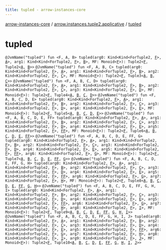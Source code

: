 ```yaml
---
title: tupled - arrow-instances-core
---
```


[arrow-instances-core](../index.html) / [arrow.instances.tuple2.applicative](index.html) / [tupled](./tupled.html)

# tupled

`@JvmName("tupled") fun <F, A, B> tupled(arg0: Kind<Kind<ForTuple2, `[`F`](tupled.html#F)`>, `[`A`](tupled.html#A)`>, arg1: Kind<Kind<ForTuple2, `[`F`](tupled.html#F)`>, `[`B`](tupled.html#B)`>, MF: Monoid<`[`F`](tupled.html#F)`>): Tuple2<`[`F`](tupled.html#F)`, Tuple2<`[`A`](tupled.html#A)`, `[`B`](tupled.html#B)`>>`
`@JvmName("tupled") fun <F, A, B, C> tupled(arg0: Kind<Kind<ForTuple2, `[`F`](tupled.html#F)`>, `[`A`](tupled.html#A)`>, arg1: Kind<Kind<ForTuple2, `[`F`](tupled.html#F)`>, `[`B`](tupled.html#B)`>, arg2: Kind<Kind<ForTuple2, `[`F`](tupled.html#F)`>, `[`C`](tupled.html#C)`>, MF: Monoid<`[`F`](tupled.html#F)`>): Tuple2<`[`F`](tupled.html#F)`, Tuple3<`[`A`](tupled.html#A)`, `[`B`](tupled.html#B)`, `[`C`](tupled.html#C)`>>`
`@JvmName("tupled") fun <F, A, B, C, D> tupled(arg0: Kind<Kind<ForTuple2, `[`F`](tupled.html#F)`>, `[`A`](tupled.html#A)`>, arg1: Kind<Kind<ForTuple2, `[`F`](tupled.html#F)`>, `[`B`](tupled.html#B)`>, arg2: Kind<Kind<ForTuple2, `[`F`](tupled.html#F)`>, `[`C`](tupled.html#C)`>, arg3: Kind<Kind<ForTuple2, `[`F`](tupled.html#F)`>, `[`D`](tupled.html#D)`>, MF: Monoid<`[`F`](tupled.html#F)`>): Tuple2<`[`F`](tupled.html#F)`, Tuple4<`[`A`](tupled.html#A)`, `[`B`](tupled.html#B)`, `[`C`](tupled.html#C)`, `[`D`](tupled.html#D)`>>`
`@JvmName("tupled") fun <F, A, B, C, D, E> tupled(arg0: Kind<Kind<ForTuple2, `[`F`](tupled.html#F)`>, `[`A`](tupled.html#A)`>, arg1: Kind<Kind<ForTuple2, `[`F`](tupled.html#F)`>, `[`B`](tupled.html#B)`>, arg2: Kind<Kind<ForTuple2, `[`F`](tupled.html#F)`>, `[`C`](tupled.html#C)`>, arg3: Kind<Kind<ForTuple2, `[`F`](tupled.html#F)`>, `[`D`](tupled.html#D)`>, arg4: Kind<Kind<ForTuple2, `[`F`](tupled.html#F)`>, `[`E`](tupled.html#E)`>, MF: Monoid<`[`F`](tupled.html#F)`>): Tuple2<`[`F`](tupled.html#F)`, Tuple5<`[`A`](tupled.html#A)`, `[`B`](tupled.html#B)`, `[`C`](tupled.html#C)`, `[`D`](tupled.html#D)`, `[`E`](tupled.html#E)`>>`
`@JvmName("tupled") fun <F, A, B, C, D, E, FF> tupled(arg0: Kind<Kind<ForTuple2, `[`F`](tupled.html#F)`>, `[`A`](tupled.html#A)`>, arg1: Kind<Kind<ForTuple2, `[`F`](tupled.html#F)`>, `[`B`](tupled.html#B)`>, arg2: Kind<Kind<ForTuple2, `[`F`](tupled.html#F)`>, `[`C`](tupled.html#C)`>, arg3: Kind<Kind<ForTuple2, `[`F`](tupled.html#F)`>, `[`D`](tupled.html#D)`>, arg4: Kind<Kind<ForTuple2, `[`F`](tupled.html#F)`>, `[`E`](tupled.html#E)`>, arg5: Kind<Kind<ForTuple2, `[`F`](tupled.html#F)`>, `[`FF`](tupled.html#FF)`>, MF: Monoid<`[`F`](tupled.html#F)`>): Tuple2<`[`F`](tupled.html#F)`, Tuple6<`[`A`](tupled.html#A)`, `[`B`](tupled.html#B)`, `[`C`](tupled.html#C)`, `[`D`](tupled.html#D)`, `[`E`](tupled.html#E)`, `[`FF`](tupled.html#FF)`>>`
`@JvmName("tupled") fun <F, A, B, C, D, E, FF, G> tupled(arg0: Kind<Kind<ForTuple2, `[`F`](tupled.html#F)`>, `[`A`](tupled.html#A)`>, arg1: Kind<Kind<ForTuple2, `[`F`](tupled.html#F)`>, `[`B`](tupled.html#B)`>, arg2: Kind<Kind<ForTuple2, `[`F`](tupled.html#F)`>, `[`C`](tupled.html#C)`>, arg3: Kind<Kind<ForTuple2, `[`F`](tupled.html#F)`>, `[`D`](tupled.html#D)`>, arg4: Kind<Kind<ForTuple2, `[`F`](tupled.html#F)`>, `[`E`](tupled.html#E)`>, arg5: Kind<Kind<ForTuple2, `[`F`](tupled.html#F)`>, `[`FF`](tupled.html#FF)`>, arg6: Kind<Kind<ForTuple2, `[`F`](tupled.html#F)`>, `[`G`](tupled.html#G)`>, MF: Monoid<`[`F`](tupled.html#F)`>): Tuple2<`[`F`](tupled.html#F)`, Tuple7<`[`A`](tupled.html#A)`, `[`B`](tupled.html#B)`, `[`C`](tupled.html#C)`, `[`D`](tupled.html#D)`, `[`E`](tupled.html#E)`, `[`FF`](tupled.html#FF)`, `[`G`](tupled.html#G)`>>`
`@JvmName("tupled") fun <F, A, B, C, D, E, FF, G, H> tupled(arg0: Kind<Kind<ForTuple2, `[`F`](tupled.html#F)`>, `[`A`](tupled.html#A)`>, arg1: Kind<Kind<ForTuple2, `[`F`](tupled.html#F)`>, `[`B`](tupled.html#B)`>, arg2: Kind<Kind<ForTuple2, `[`F`](tupled.html#F)`>, `[`C`](tupled.html#C)`>, arg3: Kind<Kind<ForTuple2, `[`F`](tupled.html#F)`>, `[`D`](tupled.html#D)`>, arg4: Kind<Kind<ForTuple2, `[`F`](tupled.html#F)`>, `[`E`](tupled.html#E)`>, arg5: Kind<Kind<ForTuple2, `[`F`](tupled.html#F)`>, `[`FF`](tupled.html#FF)`>, arg6: Kind<Kind<ForTuple2, `[`F`](tupled.html#F)`>, `[`G`](tupled.html#G)`>, arg7: Kind<Kind<ForTuple2, `[`F`](tupled.html#F)`>, `[`H`](tupled.html#H)`>, MF: Monoid<`[`F`](tupled.html#F)`>): Tuple2<`[`F`](tupled.html#F)`, Tuple8<`[`A`](tupled.html#A)`, `[`B`](tupled.html#B)`, `[`C`](tupled.html#C)`, `[`D`](tupled.html#D)`, `[`E`](tupled.html#E)`, `[`FF`](tupled.html#FF)`, `[`G`](tupled.html#G)`, `[`H`](tupled.html#H)`>>`
`@JvmName("tupled") fun <F, A, B, C, D, E, FF, G, H, I> tupled(arg0: Kind<Kind<ForTuple2, `[`F`](tupled.html#F)`>, `[`A`](tupled.html#A)`>, arg1: Kind<Kind<ForTuple2, `[`F`](tupled.html#F)`>, `[`B`](tupled.html#B)`>, arg2: Kind<Kind<ForTuple2, `[`F`](tupled.html#F)`>, `[`C`](tupled.html#C)`>, arg3: Kind<Kind<ForTuple2, `[`F`](tupled.html#F)`>, `[`D`](tupled.html#D)`>, arg4: Kind<Kind<ForTuple2, `[`F`](tupled.html#F)`>, `[`E`](tupled.html#E)`>, arg5: Kind<Kind<ForTuple2, `[`F`](tupled.html#F)`>, `[`FF`](tupled.html#FF)`>, arg6: Kind<Kind<ForTuple2, `[`F`](tupled.html#F)`>, `[`G`](tupled.html#G)`>, arg7: Kind<Kind<ForTuple2, `[`F`](tupled.html#F)`>, `[`H`](tupled.html#H)`>, arg8: Kind<Kind<ForTuple2, `[`F`](tupled.html#F)`>, `[`I`](tupled.html#I)`>, MF: Monoid<`[`F`](tupled.html#F)`>): Tuple2<`[`F`](tupled.html#F)`, Tuple9<`[`A`](tupled.html#A)`, `[`B`](tupled.html#B)`, `[`C`](tupled.html#C)`, `[`D`](tupled.html#D)`, `[`E`](tupled.html#E)`, `[`FF`](tupled.html#FF)`, `[`G`](tupled.html#G)`, `[`H`](tupled.html#H)`, `[`I`](tupled.html#I)`>>`
`@JvmName("tupled") fun <F, A, B, C, D, E, FF, G, H, I, J> tupled(arg0: Kind<Kind<ForTuple2, `[`F`](tupled.html#F)`>, `[`A`](tupled.html#A)`>, arg1: Kind<Kind<ForTuple2, `[`F`](tupled.html#F)`>, `[`B`](tupled.html#B)`>, arg2: Kind<Kind<ForTuple2, `[`F`](tupled.html#F)`>, `[`C`](tupled.html#C)`>, arg3: Kind<Kind<ForTuple2, `[`F`](tupled.html#F)`>, `[`D`](tupled.html#D)`>, arg4: Kind<Kind<ForTuple2, `[`F`](tupled.html#F)`>, `[`E`](tupled.html#E)`>, arg5: Kind<Kind<ForTuple2, `[`F`](tupled.html#F)`>, `[`FF`](tupled.html#FF)`>, arg6: Kind<Kind<ForTuple2, `[`F`](tupled.html#F)`>, `[`G`](tupled.html#G)`>, arg7: Kind<Kind<ForTuple2, `[`F`](tupled.html#F)`>, `[`H`](tupled.html#H)`>, arg8: Kind<Kind<ForTuple2, `[`F`](tupled.html#F)`>, `[`I`](tupled.html#I)`>, arg9: Kind<Kind<ForTuple2, `[`F`](tupled.html#F)`>, `[`J`](tupled.html#J)`>, MF: Monoid<`[`F`](tupled.html#F)`>): Tuple2<`[`F`](tupled.html#F)`, Tuple10<`[`A`](tupled.html#A)`, `[`B`](tupled.html#B)`, `[`C`](tupled.html#C)`, `[`D`](tupled.html#D)`, `[`E`](tupled.html#E)`, `[`FF`](tupled.html#FF)`, `[`G`](tupled.html#G)`, `[`H`](tupled.html#H)`, `[`I`](tupled.html#I)`, `[`J`](tupled.html#J)`>>`